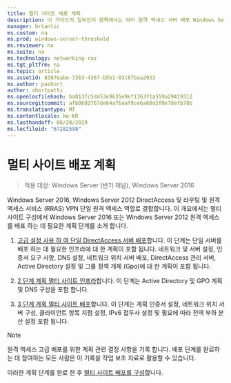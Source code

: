 ```yaml
---
title: 멀티 사이트 배포 계획
description: 이 가이드의 일부인이 항목에서는 여러 원격 액세스 서버 배포 Windows Server 2016에서 멀티 사이트 배포에서 합니다.
manager: brianlic
ms.custom: na
ms.prod: windows-server-threshold
ms.reviewer: na
ms.suite: na
ms.technology: networking-ras
ms.tgt_pltfrm: na
ms.topic: article
ms.assetid: 8387eabe-7363-4367-b5b1-03c67baa2933
ms.author: pashort
author: shortpatti
ms.openlocfilehash: ba813fc5da53e9635e9ef1363f1a559a29419312
ms.sourcegitcommit: afb0602767de64a76aaf9ce6a60d2f0e78efb78b
ms.translationtype: MT
ms.contentlocale: ko-KR
ms.lasthandoff: 06/20/2019
ms.locfileid: "67282598"
---
```

# <a name="plan-a-multisite-deployment"></a>멀티 사이트 배포 계획

>적용 대상: Windows Server (반기 채널), Windows Server 2016

 Windows Server 2016, Windows Server 2012 DirectAccess 및 라우팅 및 원격 액세스 서비스 (RRAS) VPN 단일 원격 액세스 역할로 결합합니다. 이 개요에서는 멀티 사이트 구성에서 Windows Server 2016 또는 Windows Server 2012 원격 액세스를 배포 하는 데 필요한 계획 단계를 소개 합니다.  
  
1.  [고급 설정 사용 하 여 단일 DirectAccess 서버 배포](https://technet.microsoft.com/library/hh831436(v=ws.11).aspx)합니다. 이 단계는 단일 서버를 배포 하는 데 필요한 인프라에 대 한 계획이 포함 됩니다. 네트워크 및 서버 설정, 인증서 요구 사항, DNS 설정, 네트워크 위치 서버 배포, DirectAccess 관리 서버, Active Directory 설정 및 그룹 정책 개체 (Gpo)에 대 한 계획이 포함 됩니다.  
  
2.  [2 단계 계획 멀티 사이트 인프라](Step-2-Plan-the-Multisite-Infrastructure.md)합니다. 이 단계는 Active Directory 및 GPO 계획 및 DNS 구성을 포함 합니다.  
  
3.  [3 단계 계획 멀티 사이트 배포](Step-3-Plan-the-Multisite-Deployment.md)합니다. 이 단계는 계획 인증서 설정, 네트워크 위치 서버 구성, 클라이언트 항목 지점 설정, IPv6 접두사 설정 및 필요에 따라 전역 부하 분산 설정 포함 됩니다.  
  
> [!NOTE]  
> 원격 액세스 고급 배포를 위한 계획 관련 결정 사항을 기록 합니다. 배포 단계를 완료하는 데 참여하는 모든 사람은 이 기록을 작업 보조 자료로 활용할 수 있습니다.  
  
이러한 계획 단계를 완료 한 후 [멀티 사이트 배포를 구성](../configure/Configure-a-Multisite-Deployment.md)합니다.  
  


